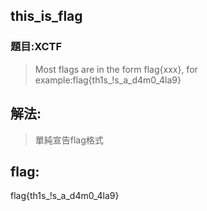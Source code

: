 ## this_is_flag
### 題目:XCTF
>Most flags are in the form flag{xxx}, for example:flag{th1s_!s_a_d4m0_4la9}



## 解法:
>單純宣告flag格式
## flag:
flag{th1s_!s_a_d4m0_4la9}

